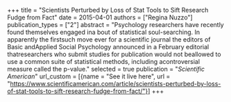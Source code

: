 +++
title = "Scientists Perturbed by Loss of Stat Tools to Sift Research Fudge from Fact"
date = 2015-04-01
authors = ["Regina Nuzzo"]
publication_types = ["2"]
abstract = "Psychology researchers have recently found themselves engaged ina bout of statistical soul-searching. In apparently the firstsuch move ever for a scientific journal the editors of Basic andApplied Social Psychology announced in a February editorial thatresearchers who submit studies for publication would not beallowed to use a common suite of statistical methods, including acontroversial measure called the p-value."
selected = true
publication = "*Scientific American*"
url_custom = [{name = "See it live here", url = "https://www.scientificamerican.com/article/scientists-perturbed-by-loss-of-stat-tools-to-sift-research-fudge-from-fact/"}]
+++
